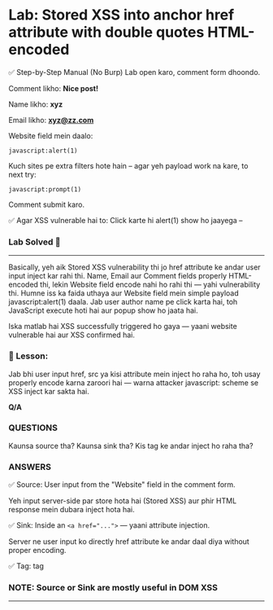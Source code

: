 # Lab: Stored XSS into anchor href attribute with double quotes HTML-encoded

✅ Step-by-Step Manual (No Burp)
Lab open karo, comment form dhoondo.

Comment likho:
**Nice post!**

Name likho:
**xyz**

Email likho: 
**xyz@zz.com**

Website field mein daalo:

```javascript:alert(1)```

Kuch sites pe extra filters hote hain – agar yeh payload work na kare, to next try:

```javascript:prompt(1)```

Comment submit karo.

✅ Agar XSS vulnerable hai to:
Click karte hi alert(1) show ho jaayega – 

### Lab Solved 🎯

---

Basically, yeh aik Stored XSS vulnerability thi jo href attribute ke andar user input inject kar rahi thi. Name, Email aur Comment fields
properly HTML-encoded thi, lekin Website field encode nahi ho rahi thi — yahi vulnerability thi. Humne iss ka faida uthaya aur Website field
mein simple payload javascript:alert(1) daala. Jab user author name pe click karta hai, toh JavaScript execute hoti hai aur popup show ho jaata hai.

Iska matlab hai XSS successfully triggered ho gaya — yaani website vulnerable hai aur XSS confirmed hai.

### 🔐 Lesson: 
Jab bhi user input href, src ya kisi attribute mein inject ho raha ho, toh usay properly encode karna zaroori hai — 
warna attacker javascript: scheme se XSS inject kar sakta hai.

**Q/A**
### QUESTIONS
Kaunsa source tha?
Kaunsa sink tha?
Kis tag ke andar inject ho raha tha?

### ANSWERS
✅ Source: User input from the "Website" field in the comment form.

Yeh input server-side par store hota hai (Stored XSS) aur phir HTML response mein dubara inject hota hai.

✅ Sink: Inside an ```<a href="...">``` — yaani attribute injection.

Server ne user input ko directly href attribute ke andar daal diya without proper encoding.

✅ Tag: <a> tag

### NOTE: Source or Sink are mostly useful in DOM XSS

---





